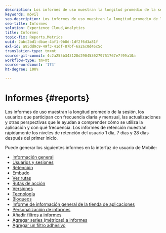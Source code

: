 ```yaml
---
description: Los informes de uso muestran la longitud promedio de la sesión, los usuarios que participan con frecuencia diaria y mensual, las actualizaciones y otras perspectivas que le ayudan a comprender cómo se utiliza la aplicación y con qué frecuencia. Los informes de retención muestran rápidamente los niveles de retención del usuario 1 día, 7 días y 28 días después del primer inicio.
keywords: móvil
seo-description: Los informes de uso muestran la longitud promedio de la sesión, los usuarios que participan con frecuencia diaria y mensual, las actualizaciones y otras perspectivas que le ayudan a comprender cómo se utiliza la aplicación y con qué frecuencia. Los informes de retención muestran rápidamente los niveles de retención del usuario 1 día, 7 días y 28 días después del primer inicio.
seo-title: Informes
solution: Experience Cloud,Analytics
title: Informes
topic-fix: Reports,Metrics
uuid: 2abc2bd1-dbae-4af1-9b8d-1df2f6d3a81f
exl-id: a95dd9c9-49f3-41df-87bf-6a2ac0d46c5c
translation-type: tm+mt
source-git-commit: 4c2a255b343128d2904530279751767e7f99a10a
workflow-type: tm+mt
source-wordcount: '174'
ht-degree: 100%

---
```


# Informes {#reports}

Los informes de uso muestran la longitud promedio de la sesión, los usuarios que participan con frecuencia diaria y mensual, las actualizaciones y otras perspectivas que le ayudan a comprender cómo se utiliza la aplicación y con qué frecuencia. Los informes de retención muestran rápidamente los niveles de retención del usuario 1 día, 7 días y 28 días después del primer inicio.

Puede generar los siguientes informes en la interfaz de usuario de Mobile:

* [Información general](/help/using/usage/usage-overview.md)
* [Usuarios y sesiones](/help/using/usage/users-sessions.md)
* [Retención](/help/using/usage/reports-retention.md)
* [Embudo](/help/using/usage/reports-funnel.md)
* [Ver rutas](/help/using/usage/reports-view-paths.md)
* [Rutas de acción](/help/using/usage/reports-action-paths.md)
* [Versiones](/help/using/usage/c-reports-versions.md)
* [Tecnología](/help/using/usage/reports-technology.md)
* [Bloqueos](/help/using/usage/c-crashes.md)
* [Informe de información general de la tienda de aplicaciones](/help/using/usage/c-app-store-store-performance.md)
* [Personalización de informes](/help/using/usage/reports-customize/reports-customize.md)
* [Añadir filtros a informes](/help/using/usage/reports-customize/t-reports-customize.md)
* [Agregar series (métricas) a informes](/help/using/usage/reports-customize/t-reports-series.md)
* [Agregar un filtro adhesivo](/help/using/usage/reports-customize/t-sticky-filter.md)

